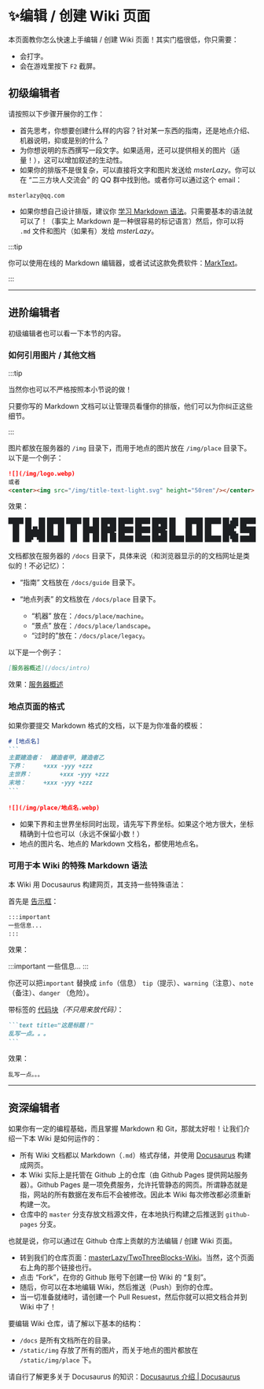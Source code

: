 # ✨编辑 / 创建 Wiki 页面

本页面教你怎么快速上手编辑 / 创建 Wiki 页面！其实门槛很低，你只需要：

- 会打字。
- 会在游戏里按下 `F2` 截屏。

## 初级编辑者

请按照以下步骤开展你的工作：

- 首先思考，你想要创建什么样的内容？针对某一东西的指南，还是地点介绍、机器说明，抑或是别的什么？
- 为你想说明的东西撰写一段文字。如果适用，还可以提供相关的图片（适量！），这可以增加叙述的生动性。
- 如果你的排版不是很复杂，可以直接将文字和图片发送给 *msterLazy*。你可以在 “二三方块人交流会” 的 QQ 群中找到他。或者你可以通过这个 email：

```text title="msterLazy 的邮箱"
msterlazy@qq.com
```

- 如果你想自己设计排版，建议你 [学习 Markdown 语法](https://markdown.com.cn/basic-syntax/)。只需要基本的语法就可以了！（事实上 Markdown 是一种很容易的标记语言）然后，你可以将 `.md` 文件和图片（如果有）发给 *msterLazy*。

:::tip

你可以使用在线的 Markdown 编辑器，或者试试这款免费软件：[MarkText](https://cn.bing.com/search?q=marktext)。

:::

---

## 进阶编辑者

初级编辑者也可以看一下本节的内容。

### 如何引用图片 / 其他文档

:::tip

当然你也可以不严格按照本小节说的做！

只要你写的 Markdown 文档可以让管理员看懂你的排版，他们可以为你纠正这些细节。

:::

图片都放在服务器的 `/img` 目录下，而用于地点的图片放在 `/img/place` 目录下。 以下是一个例子：

```markdown
![](/img/logo.webp)
或者
<center><img src="/img/title-text-light.svg" height="50rem"/></center>
```

效果：

<center><img src="/img/title-text-light.svg" height="50rem"/></center>



文档都放在服务器的 `/docs` 目录下，具体来说（和浏览器显示的的文档网址是类似的！不必记忆）：

- “指南” 文档放在 `/docs/guide` 目录下。

- “地点列表” 的文档放在 `/docs/place` 目录下。
  - “机器” 放在：`/docs/place/machine`。
  - “景点” 放在：`/docs/place/landscape`。
  - “过时的”放在：`/docs/place/legacy`。

以下是一个例子：

```markdown
[服务器概述](/docs/intro)
```

效果：[服务器概述](/docs/intro)

### 地点页面的格式

如果你要提交 Markdown 格式的文档，以下是为你准备的模板：

````markdown
# [地点名]
```
主要建造者：	建造者甲, 建造者乙
下界：		+xxx -yyy +zzz
主世界：		+xxx -yyy +zzz
末地：		+xxx -yyy +zzz
```

![](/img/place/地点名.webp)
````

- 如果下界和主世界坐标同时出现，请先写下界坐标。如果这个地方很大，坐标精确到十位也可以（永远不保留小数！）
- 地点的图片名、地点的 Markdown 文档名，都使用地点名。

### 可用于本 Wiki 的特殊 Markdown 语法

本 Wiki 用 Docusaurus 构建网页，其支持一些特殊语法：

首先是 [告示框](https://www.docusaurus.cn/docs/markdown-features/admonitions)：

```markdown
:::important
一些信息...
:::
```

效果：

:::important
一些信息...
:::

你还可以把`important` 替换成 `info`（信息）  `tip`（提示）、`warning`（注意）、`note`（备注）、`danger` （危险）。

带标签的 [代码块](https://www.docusaurus.cn/docs/markdown-features/code-blocks)*（不只用来放代码）*：

````markdown
```text title="这是标题！"
乱写一点。。。
```
````

效果：

```text title="这是标题！"
乱写一点。。。
```

---

## 资深编辑者

如果你有一定的编程基础，而且掌握 Markdown 和 Git，那就太好啦！让我们介绍一下本 Wiki 是如何运作的：

- 所有 Wiki 文档都以 Markdown（`.md`）格式存储，并使用 [Docusaurus](https://docusaurus.io/zh-CN/docs) 构建成网页。
- 本 Wiki 实际上是托管在 Github 上的仓库（由 Github Pages 提供网站服务器）。Github Pages 是一项免费服务，允许托管静态的网页。所谓静态就是指，网站的所有数据在发布后不会被修改。因此本 Wiki 每次修改都必须重新构建一次。
- 仓库中的 `master` 分支存放文档源文件，在本地执行构建之后推送到 `github-pages` 分支。

也就是说，你可以通过在 Github 仓库上贡献的方法编辑 / 创建 Wiki 页面。

- 转到我们的仓库页面：[masterLazy/TwoThreeBlocks-Wiki](https://github.com/masterLazy/TwoThreeBlocks-Wiki)。当然，这个页面右上角的那个链接也行。
- 点击 “Fork”，在你的 Github 账号下创建一份 Wiki 的 “复刻”。
- 随后，你可以在本地编辑 Wiki，然后推送（Push）到你的仓库。
- 当一切准备就绪时，请创建一个 Pull Resuest，然后你就可以把文档合并到 Wiki 中了！

要编辑 Wiki 仓库，请了解以下基本的结构：

- `/docs` 是所有文档所在的目录。
- `/static/img` 存放了所有的图片，而关于地点的图片都放在 `/static/img/place` 下。

请自行了解更多关于 Docusaurus 的知识：[Docusaurus 介绍 | Docusaurus](https://docusaurus.io/zh-CN/docs)